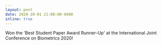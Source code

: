 ```yaml
---
layout: post
date: 2020-10-01 21:00:00-0400
inline: true
---
```


Won the 'Best Student Paper Award Runner-Up' at the International Joint Conference on Biometrics 2020!
